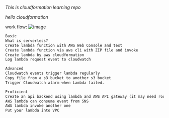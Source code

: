 *This is cloudformation learning repo*

*hello cloudformation*

work flow:
![image](https://github.com/Ma-Jiajie/AnyPictures/blob/master/hello-cloudformation.png)


```html
Basic
What is serverless?
Create lambda function with AWS Web Console and test
Create lambda function via aws cli with ZIP file and invoke
Create lambda by aws cloudformation
Log lambda request event to cloudwatch

Advanced
Cloudwatch events trigger lambda regularly
Copy file from a s3 bucket to another s3 bucket
Trigger Cloudwatch alarm when Lambda failed.

Proficient
Create an api backend using lambda and AWS API gateway (it may need route53)
AWS lambda can consume event from SNS
AWS lambda invoke another one
Put your lambda into VPC
```

